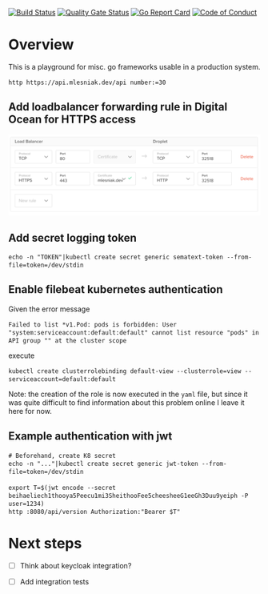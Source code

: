 [![Build Status](https://travis-ci.com/mlesniak/go-playground.svg?branch=master)](https://travis-ci.com/mlesniak/go-playground)
[![Quality Gate Status](https://sonarcloud.io/api/project_badges/measure?project=mlesniak_go-playground&metric=alert_status)](https://sonarcloud.io/dashboard?id=mlesniak_go-playground)
[![Go Report Card](https://goreportcard.com/badge/github.com/mlesniak/go-playground)](https://goreportcard.com/report/github.com/mlesniak/go-playground)
[![Code of Conduct](https://img.shields.io/badge/%E2%9D%A4-code%20of%20conduct-orange.svg?style=flat)](CODE_OF_CONDUCT.md)

# Overview

This is a playground for misc. go frameworks usable in a production system.

    http https://api.mlesniak.dev/api number:=30


## Add loadbalancer forwarding rule in Digital Ocean for HTTPS access

![screenshot](docs/loadbalancer-rules.png)

## Add secret logging token

    echo -n "TOKEN"|kubectl create secret generic sematext-token --from-file=token=/dev/stdin


## Enable filebeat kubernetes authentication

Given the error message

    Failed to list *v1.Pod: pods is forbidden: User "system:serviceaccount:default:default" cannot list resource "pods" in API group "" at the cluster scope

execute

    kubectl create clusterrolebinding default-view --clusterrole=view --serviceaccount=default:default

Note: the creation of the role is now executed in the `yaml` file, but since it was quite difficult to find information about this problem
online I leave it here for now.

## Example authentication with jwt

    # Beforehand, create K8 secret
    echo -n "..."|kubectl create secret generic jwt-token --from-file=token=/dev/stdin

    export T=$(jwt encode --secret beihaeliech1thooya5Peecu1mi3SheithooFee5cheesheeG1eeGh3Duu9yeiph -P user=1234)
    http :8080/api/version Authorization:"Bearer $T"

# Next steps

- [ ] Think about keycloak integration?
- [ ] Add integration tests

